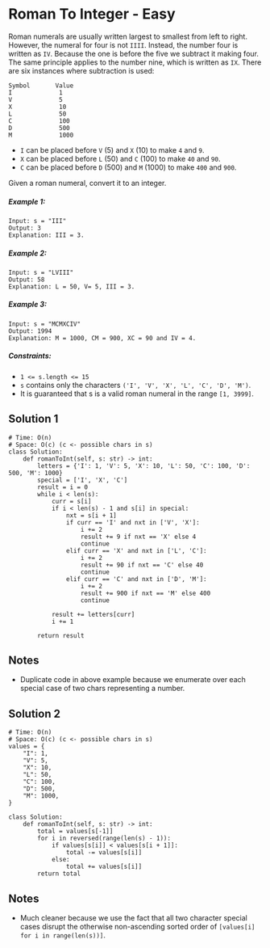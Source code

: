 # Roman To Integer - Easy

Roman numerals are usually written largest to smallest from left to right. However, the numeral for four is not `IIII`. Instead, the number four is written as `IV`. Because the one is before the five we subtract it making four. The same principle applies to the number nine, which is written as `IX`. There are six instances where subtraction is used:

```
Symbol       Value
I             1
V             5
X             10
L             50
C             100
D             500
M             1000
```

- `I` can be placed before `V` (5) and `X` (10) to make `4` and `9`. 
- `X` can be placed before `L` (50) and `C` (100) to make `40` and `90`. 
- `C` can be placed before `D` (500) and `M` (1000) to make `400` and `900`.

Given a roman numeral, convert it to an integer.
##### Example 1:

```
Input: s = "III"
Output: 3
Explanation: III = 3.
```

##### Example 2:

```
Input: s = "LVIII"
Output: 58
Explanation: L = 50, V= 5, III = 3.
```

##### Example 3:

```
Input: s = "MCMXCIV"
Output: 1994
Explanation: M = 1000, CM = 900, XC = 90 and IV = 4.
```

##### Constraints:

- `1 <= s.length <= 15`
- `s` contains only the characters `('I', 'V', 'X', 'L', 'C', 'D', 'M')`.
- It is guaranteed that s is a valid roman numeral in the range `[1, 3999]`.

## Solution 1
```
# Time: O(n)
# Space: O(c) (c <- possible chars in s)
class Solution:
    def romanToInt(self, s: str) -> int:
        letters = {'I': 1, 'V': 5, 'X': 10, 'L': 50, 'C': 100, 'D': 500, 'M': 1000}
        special = ['I', 'X', 'C']
        result = i = 0
        while i < len(s):
            curr = s[i]
            if i < len(s) - 1 and s[i] in special:
                nxt = s[i + 1]
                if curr == 'I' and nxt in ['V', 'X']:
                    i += 2
                    result += 9 if nxt == 'X' else 4
                    continue
                elif curr == 'X' and nxt in ['L', 'C']:
                    i += 2
                    result += 90 if nxt == 'C' else 40
                    continue
                elif curr == 'C' and nxt in ['D', 'M']:
                    i += 2
                    result += 900 if nxt == 'M' else 400
                    continue
                    
            result += letters[curr]
            i += 1
        
        return result
```

## Notes
- Duplicate code in above example because we enumerate over each special case of two chars representing a number.

## Solution 2
```
# Time: O(n)
# Space: O(c) (c <- possible chars in s)
values = {
    "I": 1,
    "V": 5,
    "X": 10,
    "L": 50,
    "C": 100,
    "D": 500,
    "M": 1000,
}

class Solution:
    def romanToInt(self, s: str) -> int:
        total = values[s[-1]]
        for i in reversed(range(len(s) - 1)):
            if values[s[i]] < values[s[i + 1]]:
                total -= values[s[i]]
            else:
                total += values[s[i]]
        return total
```

## Notes
- Much cleaner because we use the fact that all two character special cases disrupt the otherwise non-ascending sorted order of `[values[i] for i in range(len(s))]`.